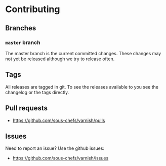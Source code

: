 # Contributing

## Branches

### `master` branch

The master branch is the current committed changes. These changes may not yet be released although we try to release often.

## Tags

All releases are tagged in git. To see the releases available to you see the changelog or the tags directly.

## Pull requests

- <https://github.com/sous-chefs/varnish/pulls>

## Issues

Need to report an issue? Use the github issues:

- <https://github.com/sous-chefs/varnish/issues>
